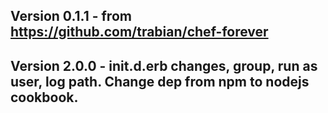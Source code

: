 ## Version 0.1.1 - from https://github.com/trabian/chef-forever
## Version 2.0.0 - init.d.erb changes, group, run as user, log path. Change dep from npm to nodejs cookbook.
